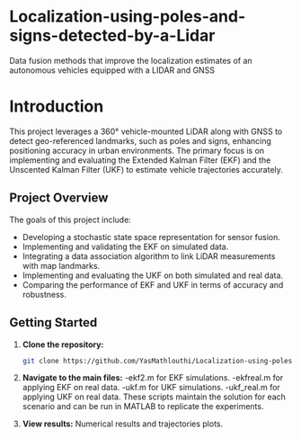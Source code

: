 # Localization-using-poles-and-signs-detected-by-a-Lidar
Data fusion methods that improve the localization estimates of an autonomous vehicles equipped with a LIDAR and GNSS
# Introduction

This project leverages a 360° vehicle-mounted LiDAR along with GNSS to detect geo-referenced landmarks, such as poles and signs, enhancing positioning accuracy in urban environments. The primary focus is on implementing and evaluating the Extended Kalman Filter (EKF) and the Unscented Kalman Filter (UKF) to estimate vehicle trajectories accurately.

## Project Overview

The goals of this project include:
- Developing a stochastic state space representation for sensor fusion.
- Implementing and validating the EKF on simulated data.
- Integrating a data association algorithm to link LiDAR measurements with map landmarks.
- Implementing and evaluating the UKF on both simulated and real data.
- Comparing the performance of EKF and UKF in terms of accuracy and robustness.

## Getting Started

1. **Clone the repository:**
   ```bash
   git clone https://github.com/YasMathlouthi/Localization-using-poles-and-signs-detected-by-a-Lidar

2.   **Navigate to the main files:**
-ekf2.m for EKF simulations.
-ekfreal.m for applying EKF on real data.
-ukf.m for UKF simulations.
-ukf_real.m for applying UKF on real data.
These scripts maintain the solution for each scenario and can be run in MATLAB to replicate the experiments.

3. **View results:** Numerical results and trajectories plots.

